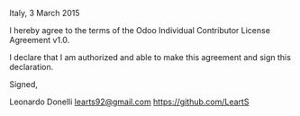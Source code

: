 Italy, 3 March 2015

I hereby agree to the terms of the Odoo Individual Contributor License
Agreement v1.0.

I declare that I am authorized and able to make this agreement and sign this
declaration.

Signed,

Leonardo Donelli learts92@gmail.com https://github.com/LeartS
